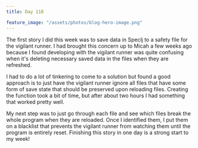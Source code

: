 ```yaml
---
title: Day 118

feature_image: "/assets/photos/blog-hero-image.png"
---
```


The first story I did this week was to save data in Speclj to a safety file for the vigilant runner.
I had brought this concern up to Micah a few weeks ago because I found developing with the vigilant
runner was quite confusing when it's deleting necessary saved data in the files when they are refreshed.

I had to do a lot of tinkering to come to a solution but found a good approach is to just have the vigilant
runner ignore all files that have some form of save state that should be preserved upon reloading files.
Creating the function took a bit of time, but after about two hours I had something that worked pretty well.

My next step was to just go through each file and see which files break the whole program when they are reloaded.
Once I identified them, I put them on a blacklist that prevents the vigilant runner from watching them until
the program is entirely reset. Finishing this story in one day is a strong start to my week!